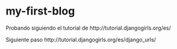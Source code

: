 # my-first-blog

<p>Probando siguiendo el tutorial de http://tutorial.djangogirls.org/es/</p>
<p>Siguiente paso http://tutorial.djangogirls.org/es/django_urls/</p>
